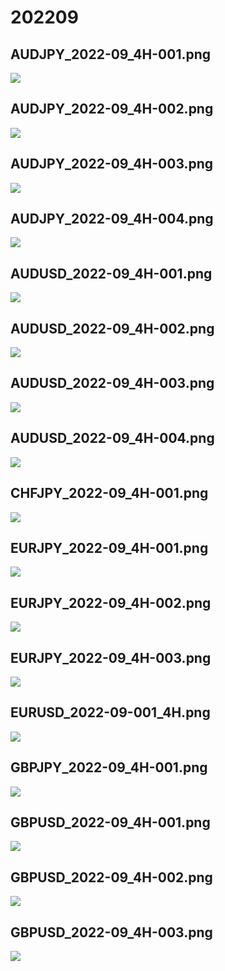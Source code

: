 ﻿# 202209
## AUDJPY_2022-09_4H-001.png
![](./AUDJPY_2022-09_4H-001.png)  
## AUDJPY_2022-09_4H-002.png
![](./AUDJPY_2022-09_4H-002.png)  
## AUDJPY_2022-09_4H-003.png
![](./AUDJPY_2022-09_4H-003.png)  
## AUDJPY_2022-09_4H-004.png
![](./AUDJPY_2022-09_4H-004.png)  
## AUDUSD_2022-09_4H-001.png
![](./AUDUSD_2022-09_4H-001.png)  
## AUDUSD_2022-09_4H-002.png
![](./AUDUSD_2022-09_4H-002.png)  
## AUDUSD_2022-09_4H-003.png
![](./AUDUSD_2022-09_4H-003.png)  
## AUDUSD_2022-09_4H-004.png
![](./AUDUSD_2022-09_4H-004.png)  
## CHFJPY_2022-09_4H-001.png
![](./CHFJPY_2022-09_4H-001.png)  
## EURJPY_2022-09_4H-001.png
![](./EURJPY_2022-09_4H-001.png)  
## EURJPY_2022-09_4H-002.png
![](./EURJPY_2022-09_4H-002.png)  
## EURJPY_2022-09_4H-003.png
![](./EURJPY_2022-09_4H-003.png)  
## EURUSD_2022-09-001_4H.png
![](./EURUSD_2022-09-001_4H.png)  
## GBPJPY_2022-09_4H-001.png
![](./GBPJPY_2022-09_4H-001.png)  
## GBPUSD_2022-09_4H-001.png
![](./GBPUSD_2022-09_4H-001.png)  
## GBPUSD_2022-09_4H-002.png
![](./GBPUSD_2022-09_4H-002.png)  
## GBPUSD_2022-09_4H-003.png
![](./GBPUSD_2022-09_4H-003.png)  

